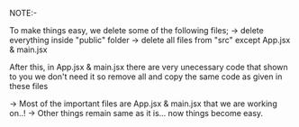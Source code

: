 NOTE:-

To make things easy, we delete some of the following files;
-> delete everything inside "public" folder
-> delete all files from "src" except App.jsx & main.jsx

After this, in App.jsx & main.jsx there are very unecessary code that shown to you
we don't need it so remove all and copy the same code as given in these files

-> Most of the important files are App.jsx & main.jsx that we are working on..!
-> Other things remain same as it is... now things become easy.

